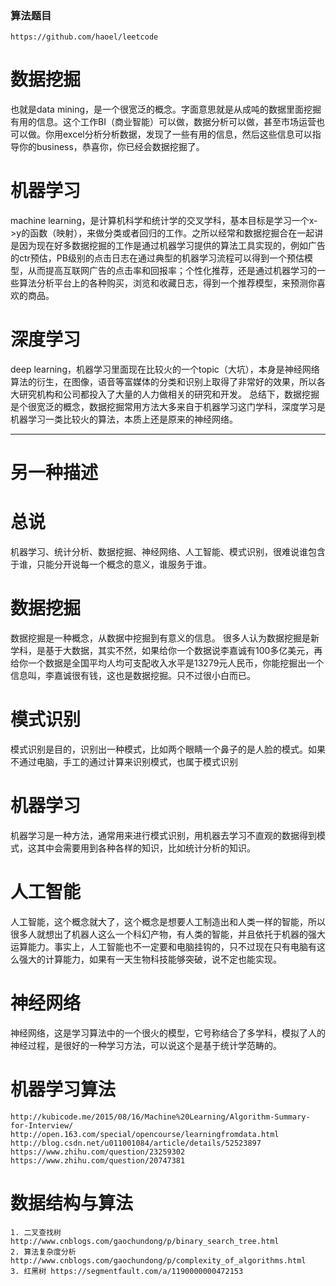 
### 算法题目
```
https://github.com/haoel/leetcode
```



# 数据挖掘
也就是data mining，是一个很宽泛的概念。字面意思就是从成吨的数据里面挖掘有用的信息。这个工作BI（商业智能）可以做，数据分析可以做，甚至市场运营也可以做。你用excel分析分析数据，发现了一些有用的信息，然后这些信息可以指导你的business，恭喜你，你已经会数据挖掘了。
# 机器学习
machine learning，是计算机科学和统计学的交叉学科，基本目标是学习一个x->y的函数（映射），来做分类或者回归的工作。之所以经常和数据挖掘合在一起讲是因为现在好多数据挖掘的工作是通过机器学习提供的算法工具实现的，例如广告的ctr预估，PB级别的点击日志在通过典型的机器学习流程可以得到一个预估模型，从而提高互联网广告的点击率和回报率；个性化推荐，还是通过机器学习的一些算法分析平台上的各种购买，浏览和收藏日志，得到一个推荐模型，来预测你喜欢的商品。
# 深度学习
deep learning，机器学习里面现在比较火的一个topic（大坑），本身是神经网络算法的衍生，在图像，语音等富媒体的分类和识别上取得了非常好的效果，所以各大研究机构和公司都投入了大量的人力做相关的研究和开发。
总结下，数据挖掘是个很宽泛的概念，数据挖掘常用方法大多来自于机器学习这门学科，深度学习是机器学习一类比较火的算法，本质上还是原来的神经网络。
***
# 另一种描述

# 总说
机器学习、统计分析、数据挖掘、神经网络、人工智能、模式识别，很难说谁包含于谁，只能分开说每一个概念的意义，谁服务于谁。

# 数据挖掘

数据挖掘是一种概念，从数据中挖掘到有意义的信息。
很多人认为数据挖掘是新学科，是基于大数据，其实不然，如果给你一个数据说李嘉诚有100多亿美元，再给你一个数据是全国平均人均可支配收入水平是13279元人民币，你能挖掘出一个信息叫，李嘉诚很有钱，这也是数据挖掘。只不过很小白而已。

# 模式识别
模式识别是目的，识别出一种模式，比如两个眼睛一个鼻子的是人脸的模式。如果不通过电脑，手工的通过计算来识别模式，也属于模式识别

# 机器学习
机器学习是一种方法，通常用来进行模式识别，用机器去学习不直观的数据得到模式，这其中会需要用到各种各样的知识，比如统计分析的知识。

# 人工智能
人工智能，这个概念就大了，这个概念是想要人工制造出和人类一样的智能，所以很多人就想出了机器人这么一个科幻产物，有人类的智能，并且依托于机器的强大运算能力。事实上，人工智能也不一定要和电脑挂钩的，只不过现在只有电脑有这么强大的计算能力，如果有一天生物科技能够突破，说不定也能实现。

# 神经网络
神经网络，这是学习算法中的一个很火的模型，它号称结合了多学科，模拟了人的神经过程，是很好的一种学习方法，可以说这个是基于统计学范畴的。




# 机器学习算法
```
http://kubicode.me/2015/08/16/Machine%20Learning/Algorithm-Summary-for-Interview/
http://open.163.com/special/opencourse/learningfromdata.html
http://blog.csdn.net/u011001084/article/details/52523897
https://www.zhihu.com/question/23259302
https://www.zhihu.com/question/20747381
```

# 数据结构与算法
```
1. 二叉查找树 http://www.cnblogs.com/gaochundong/p/binary_search_tree.html
2. 算法复杂度分析 http://www.cnblogs.com/gaochundong/p/complexity_of_algorithms.html
3. 红黑树 https://segmentfault.com/a/1190000000472153
```

